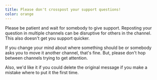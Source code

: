 ```yaml
---
title: Please don't crosspost your support questions!
color: orange
---
```


Please be patient and wait for somebody to give support. Reposting your question in multiple channels can be disruptive for others in the channel. This also doesn't get you support quicker.

If you change your mind about where something should be or somebody asks you to move it another channel, that's fine. But, please don't hop between channels trying to get attention.

Also, we'd like it if you could delete the original message if you make a mistake where to put it the first time.
